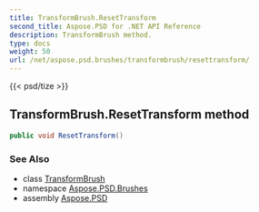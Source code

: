 ```yaml
---
title: TransformBrush.ResetTransform
second_title: Aspose.PSD for .NET API Reference
description: TransformBrush method. 
type: docs
weight: 50
url: /net/aspose.psd.brushes/transformbrush/resettransform/
---
```

{{< psd/tize >}}
## TransformBrush.ResetTransform method

```csharp
public void ResetTransform()
```

### See Also

* class [TransformBrush](../)
* namespace [Aspose.PSD.Brushes](../../transformbrush/)
* assembly [Aspose.PSD](../../../)



